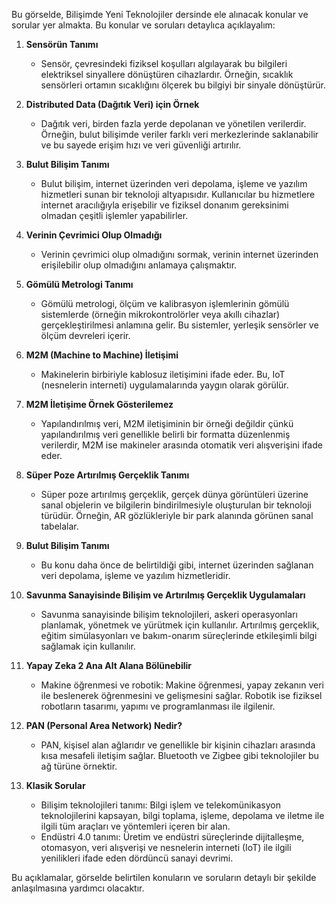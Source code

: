 Bu görselde, Bilişimde Yeni Teknolojiler dersinde ele alınacak konular ve sorular yer almakta. Bu konular ve soruları detaylıca açıklayalım:

1. **Sensörün Tanımı**
   - Sensör, çevresindeki fiziksel koşulları algılayarak bu bilgileri elektriksel sinyallere dönüştüren cihazlardır. Örneğin, sıcaklık sensörleri ortamın sıcaklığını ölçerek bu bilgiyi bir sinyale dönüştürür.

2. **Distributed Data (Dağıtık Veri) için Örnek**
   - Dağıtık veri, birden fazla yerde depolanan ve yönetilen verilerdir. Örneğin, bulut bilişimde veriler farklı veri merkezlerinde saklanabilir ve bu sayede erişim hızı ve veri güvenliği artırılır.

3. **Bulut Bilişim Tanımı**
   - Bulut bilişim, internet üzerinden veri depolama, işleme ve yazılım hizmetleri sunan bir teknoloji altyapısıdır. Kullanıcılar bu hizmetlere internet aracılığıyla erişebilir ve fiziksel donanım gereksinimi olmadan çeşitli işlemler yapabilirler.

4. **Verinin Çevrimici Olup Olmadığı**
   - Verinin çevrimici olup olmadığını sormak, verinin internet üzerinden erişilebilir olup olmadığını anlamaya çalışmaktır.

5. **Gömülü Metrologi Tanımı**
   - Gömülü metrologi, ölçüm ve kalibrasyon işlemlerinin gömülü sistemlerde (örneğin mikrokontrolörler veya akıllı cihazlar) gerçekleştirilmesi anlamına gelir. Bu sistemler, yerleşik sensörler ve ölçüm devreleri içerir.

6. **M2M (Machine to Machine) İletişimi**
   - Makinelerin birbiriyle kablosuz iletişimini ifade eder. Bu, IoT (nesnelerin interneti) uygulamalarında yaygın olarak görülür.

7. **M2M İletişime Örnek Gösterilemez**
   - Yapılandırılmış veri, M2M iletişiminin bir örneği değildir çünkü yapılandırılmış veri genellikle belirli bir formatta düzenlenmiş verilerdir, M2M ise makineler arasında otomatik veri alışverişini ifade eder.

8. **Süper Poze Artırılmış Gerçeklik Tanımı**
   - Süper poze artırılmış gerçeklik, gerçek dünya görüntüleri üzerine sanal objelerin ve bilgilerin bindirilmesiyle oluşturulan bir teknoloji türüdür. Örneğin, AR gözlükleriyle bir park alanında görünen sanal tabelalar.

9. **Bulut Bilişim Tanımı**
   - Bu konu daha önce de belirtildiği gibi, internet üzerinden sağlanan veri depolama, işleme ve yazılım hizmetleridir.

10. **Savunma Sanayisinde Bilişim ve Artırılmış Gerçeklik Uygulamaları**
    - Savunma sanayisinde bilişim teknolojileri, askeri operasyonları planlamak, yönetmek ve yürütmek için kullanılır. Artırılmış gerçeklik, eğitim simülasyonları ve bakım-onarım süreçlerinde etkileşimli bilgi sağlamak için kullanılır.

11. **Yapay Zeka 2 Ana Alt Alana Bölünebilir**
    - Makine öğrenmesi ve robotik: Makine öğrenmesi, yapay zekanın veri ile beslenerek öğrenmesini ve gelişmesini sağlar. Robotik ise fiziksel robotların tasarımı, yapımı ve programlanması ile ilgilenir.

12. **PAN (Personal Area Network) Nedir?**
    - PAN, kişisel alan ağlarıdır ve genellikle bir kişinin cihazları arasında kısa mesafeli iletişim sağlar. Bluetooth ve Zigbee gibi teknolojiler bu ağ türüne örnektir.

13. **Klasik Sorular**
    - Bilişim teknolojileri tanımı: Bilgi işlem ve telekomünikasyon teknolojilerini kapsayan, bilgi toplama, işleme, depolama ve iletme ile ilgili tüm araçları ve yöntemleri içeren bir alan.
    - Endüstri 4.0 tanımı: Üretim ve endüstri süreçlerinde dijitalleşme, otomasyon, veri alışverişi ve nesnelerin interneti (IoT) ile ilgili yenilikleri ifade eden dördüncü sanayi devrimi.

Bu açıklamalar, görselde belirtilen konuların ve soruların detaylı bir şekilde anlaşılmasına yardımcı olacaktır.